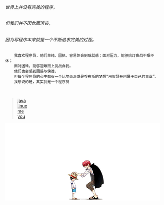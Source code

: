 ###### 世界上并没有完美的程序，

###### 但我们并不因此而沮丧，

###### 因为写程序本来就是一个不断追求完美的过程。

```
	我喜欢程序员，他们单纯、固执、容易体会到成就感；面对压力，能够挑灯夜战不眠不休；
	面对困难，能够迎难而上挑战自我。
	他们也会感到困惑与傍徨，
	但每个程序员的心中都有一个比尔盖茨或是乔布斯的梦想“用智慧开创属于自己的事业”。
	我想说的是，其实我是一个程序员
```

</br>

> <a href="./article/java/index.html">java</a></br>
> <a href="./article/linux/index.html">linux</a></br>
> <a href="./article/me.html">me</a></br>
> <a href="./article/you.html">you</a></br>


<div style="float:left">
	<!-- <embed src="http://rf.revolvermaps.com/f/g.swf"></embed> -->
	<!--<img src="blog_haolei.jpeg">-->
	<img src="hzw.gif">
</div>